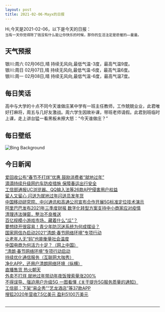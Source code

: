 ```yaml
---
layout: post
title: 2021-02-06-Mayx的日报
---
```


Hi,今天是2021-02-06，以下是今天的日报：<br><small>
当有一天你觉得除了钱没有什么能让你快乐的时候，那你的生活注定是悲催的—曼曼。</small><!--more-->
## 天气预报
银川:周六 02月06日,晴 持续无风向,最低气温-3度，最高气温9度。<br>银川:周日 02月07日,晴 持续无风向,最低气温-6度，最高气温6度。<br>银川:周一 02月08日,晴 持续无风向,最低气温-6度，最高气温7度。
## 每日笑话
高中与大学的十点不同今天谁做庄某中学有一班主任教师，工作兢兢业业，此君唯好打麻将，周五与几好友激战。周六学生因故补课，带班老师请假。此君到班临时上课，走上讲台猛一看黑板未擦大怒：“今天谁做庄？”
## 每日壁纸
![Bing Background](https://cn.bing.com/th?id=OHR.TheWave_EN-US9748334524_1920x1080.jpg&rf=LaDigue_1920x1080.jpg&pid=hp "'The Wave' sandstone formation with pools of water in Vermilion Cliffs National Monument, Arizona (© Dennis Frates/Alamy)")
## 今日新闻

[爱回收公布“春节不打烊”优惠 鼓励消费者“就地过年”](http://it.people.com.cn/n1/2021/0205/c1009-32023506.html)   
[滴滴持续升级网约车防疫措施 保障春运出行安全](http://it.people.com.cn/n1/2021/0205/c1009-32024017.html)   
[工信部通报UC浏览器、QQ输入法等26款APP侵害用户权益](http://it.people.com.cn/n1/2021/0205/c1009-32023980.html)   
[留人又留心 闪送为就地过年闪送员发年货](http://it.people.com.cn/n1/2021/0205/c1009-32024020.html)   
[中国移动研究院、中兴通讯和高通公司宣布合作开展5G标准定位技术演示](http://it.people.com.cn/n1/2021/0205/c1009-32023939.html)   
[阿里巴巴发布2021年三季度财报 数字化转型方案支持中小商家应对疫情](http://it.people.com.cn/n1/2021/0205/c1009-32023873.html)   
[清理违法弹窗，整治不良推送](http://it.people.com.cn/n1/2021/0205/c1009-32023448.html)   
[百亿规模小游戏市场，藏着什么“瓜”？](http://it.people.com.cn/n1/2021/0205/c1009-32023603.html)   
[要想绕开很容易！青少年防沉迷系统为何成摆设？](http://it.people.com.cn/n1/2021/0205/c1009-32023342.html)   
[国家网信办启动2021“清朗·春节网络环境”专项行动](http://it.people.com.cn/n1/2021/0204/c1009-32022929.html)   
[让老年人无“码”也能衡量社会温度](http://it.people.com.cn/n1/2021/0205/c1009-32023402.html)   
[中国电商为何活力十足？（网上中国）](http://it.people.com.cn/n1/2021/0205/c1009-32023633.html)   
[“清朗·春节网络环境”专项行动启动](http://it.people.com.cn/n1/2021/0205/c1009-32023628.html)   
[持续优化通信服务（互联网大咖秀）](http://it.people.com.cn/n1/2021/0205/c1009-32023634.html)   
[净化APP，还用户清朗网络环境（纵横）](http://it.people.com.cn/n1/2021/0205/c1009-32023626.html)   
[直播售货 热火朝天](http://it.people.com.cn/n1/2021/0205/c1009-32023627.html)   
[外卖不打烊 就地过年带动年夜饭搜索量涨200%](http://it.people.com.cn/n1/2021/0204/c1009-32022901.html)   
[不得误导、强迫用户升级5G 一图看懂《关于提升5G服务质量的通知》](http://it.people.com.cn/n1/2021/0204/c1009-32022737.html)   
[工信部：下架“易企秀”“艺龙酒店”等37款APP](http://it.people.com.cn/n1/2021/0204/c1009-32022715.html)   
[搜狐2020年营收7.5亿美元 盈利5100万美元](http://it.people.com.cn/n1/2021/0204/c1009-32022721.html)   
<br />

***

<small></small>
